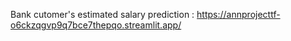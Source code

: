 Bank cutomer's estimated salary prediction : https://annprojecttf-o6ckzqgvp9q7bce7thepqo.streamlit.app/
